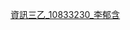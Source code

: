 [資訊三乙_10833230_李郁含](https://drive.google.com/file/d/1nM8sr6xqRsmKUEXVaGXv16Y8EULKHMSD/view?usp=sharing)

